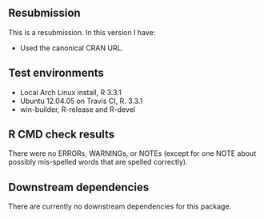 ## Resubmission

This is a resubmission. In this version I have:

- Used the canonical CRAN URL.

## Test environments

* Local Arch Linux install, R 3.3.1
* Ubuntu 12.04.05 on Travis CI, R. 3.3.1
* win-builder, R-release and R-devel


## R CMD check results

There were no ERRORs, WARNINGs, or NOTEs (except for one NOTE about possibly
mis-spelled words that are spelled correctly).


## Downstream dependencies

There are currently no downstream dependencies for this package.

